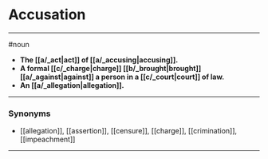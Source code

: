 # Accusation
---
#noun
- **The [[a/_act|act]] of [[a/_accusing|accusing]].**
- **A formal [[c/_charge|charge]] [[b/_brought|brought]] [[a/_against|against]] a person in a [[c/_court|court]] of law.**
- **An [[a/_allegation|allegation]].**
---
### Synonyms
- [[allegation]], [[assertion]], [[censure]], [[charge]], [[crimination]], [[impeachment]]
---
